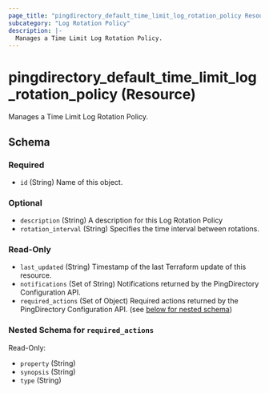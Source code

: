 ```yaml
---
page_title: "pingdirectory_default_time_limit_log_rotation_policy Resource - terraform-provider-pingdirectory"
subcategory: "Log Rotation Policy"
description: |-
  Manages a Time Limit Log Rotation Policy.
---
```


# pingdirectory_default_time_limit_log_rotation_policy (Resource)

Manages a Time Limit Log Rotation Policy.



<!-- schema generated by tfplugindocs -->
## Schema

### Required

- `id` (String) Name of this object.

### Optional

- `description` (String) A description for this Log Rotation Policy
- `rotation_interval` (String) Specifies the time interval between rotations.

### Read-Only

- `last_updated` (String) Timestamp of the last Terraform update of this resource.
- `notifications` (Set of String) Notifications returned by the PingDirectory Configuration API.
- `required_actions` (Set of Object) Required actions returned by the PingDirectory Configuration API. (see [below for nested schema](#nestedatt--required_actions))

<a id="nestedatt--required_actions"></a>
### Nested Schema for `required_actions`

Read-Only:

- `property` (String)
- `synopsis` (String)
- `type` (String)



